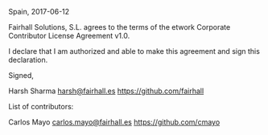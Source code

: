 Spain, 2017-06-12

Fairhall Solutions, S.L. agrees to the terms of the etwork Corporate Contributor License
Agreement v1.0.

I declare that I am authorized and able to make this agreement and sign this
declaration.

Signed,

Harsh Sharma harsh@fairhall.es https://github.com/fairhall

List of contributors:

Carlos Mayo carlos.mayo@fairhall.es https://github.com/cmayo